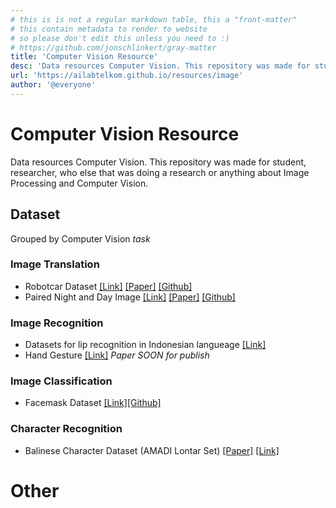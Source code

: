 ```yaml
---
# this is is not a regular markdown table, this a "front-matter"
# this contain metadata to render to website
# so please don't edit this unless you need to :)
# https://github.com/jonschlinkert/gray-matter
title: 'Computer Vision Resource'
desc: 'Data resources Computer Vision. This repository was made for student, researcher, who else that was doing a research or anything about Image Processing and Computer Vision'
url: 'https://ailabtelkom.github.io/resources/image'
author: '@everyone'
---
```


# Computer Vision Resource
Data resources Computer Vision. This repository was made for student, researcher, who else that was doing a research or anything about Image Processing and Computer Vision.

## Dataset
Grouped by Computer Vision _task_

### Image Translation
- Robotcar Dataset [[Link]](https://robotcar-dataset.robots.ox.ac.uk/datasets/) [[Paper]](https://arxiv.org/pdf/1809.09767.pdf) [[Github]](https://github.com/AAnoosheh/ToDayGAN)
- Paired Night and Day Image [[Link]](https://drive.google.com/drive/folders/1W0DIj-2M-BCVi4FfPsl_zYhNS304Uh1K?usp=sharing) [[Paper]](https://repository.telkomuniversity.ac.id/pustaka/166788/translasi-citra-malam-menjadi-citra-siang-menggunakan-deep-convolutional-generative-adversarial-network.html) [[Github]](https://github.com/evanezcent/Night-to-Day-Image-Translation-using-DCGAN)

### Image Recognition
- Datasets for lip recognition in Indonesian langueage [[Link]](https://drive.google.com/drive/folders/1OQQ9UKMzuy56kJ7-A8j9-77gKUhY0shZ)
- Hand Gesture [[Link]](https://20bn.com/datasets/jester) _Paper SOON for publish_

### Image Classification
- Facemask Dataset [[Link]](https://drive.google.com/drive/folders/1NS0oTZucpEesUtHsqe2ZEVFEMZxgPq1M?usp=sharing)[[Github]](https://github.com/evanezcent/Face-Mask-Detection)

### Character Recognition
- Balinese Character Dataset (AMADI Lontar Set) [[Paper]](https://ieeexplore.ieee.org/document/7814058) [[Link]](http://amadi.univ-lr.fr/ICFHR2016_Contest/index.php/download-123)

# Other
